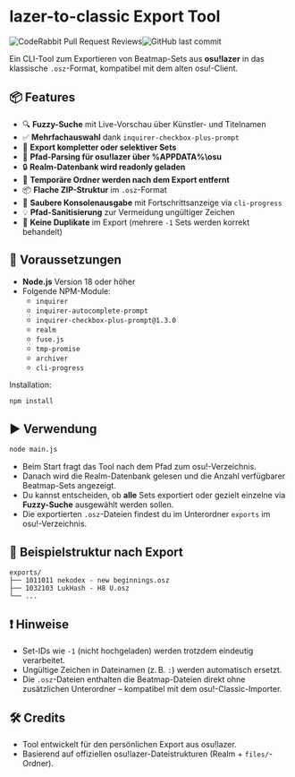 # lazer-to-classic Export Tool
![CodeRabbit Pull Request Reviews](https://img.shields.io/coderabbit/prs/github/Blazzycrafter/OsuLazerMapsToClassic?utm_source=oss&utm_medium=github&utm_campaign=Blazzycrafter%2FOsuLazerMapsToClassic&labelColor=171717&color=FF570A&link=https%3A%2F%2Fcoderabbit.ai&label=CodeRabbit+Reviews)![GitHub last commit](https://img.shields.io/github/last-commit/Blazzycrafter/OsuLazerMapsToClassic)


Ein CLI-Tool zum Exportieren von Beatmap-Sets aus **osu!lazer** in das klassische `.osz`-Format, kompatibel mit dem alten osu!-Client.

## 📦 Features

- 🔍 **Fuzzy-Suche** mit Live-Vorschau über Künstler- und Titelnamen  
- ✅ **Mehrfachauswahl** dank `inquirer-checkbox-plus-prompt`  
- 🔢 **Export kompletter oder selektiver Sets**  
- 📂 **Pfad-Parsing für osu!lazer über %APPDATA%\osu**  
- 🔒 **Realm-Datenbank wird readonly geladen**  
- 🧹 **Temporäre Ordner werden nach dem Export entfernt**  
- 📦 **Flache ZIP-Struktur** im `.osz`-Format  
- 💬 **Saubere Konsolenausgabe** mit Fortschrittsanzeige via `cli-progress`  
- 💡 **Pfad-Sanitisierung** zur Vermeidung ungültiger Zeichen  
- 🚫 **Keine Duplikate** im Export (mehrere `-1` Sets werden korrekt behandelt)  

## 🧪 Voraussetzungen

- **Node.js** Version 18 oder höher  
- Folgende NPM-Module:
  - `inquirer`
  - `inquirer-autocomplete-prompt`
  - `inquirer-checkbox-plus-prompt@1.3.0`
  - `realm`
  - `fuse.js`
  - `tmp-promise`
  - `archiver`
  - `cli-progress`

Installation:
```bash
npm install
```

## ▶️ Verwendung

```bash
node main.js
```

- Beim Start fragt das Tool nach dem Pfad zum osu!-Verzeichnis.
- Danach wird die Realm-Datenbank gelesen und die Anzahl verfügbarer Beatmap-Sets angezeigt.
- Du kannst entscheiden, ob **alle** Sets exportiert oder gezielt einzelne via **Fuzzy-Suche** ausgewählt werden sollen.
- Die exportierten `.osz`-Dateien findest du im Unterordner `exports` im osu!-Verzeichnis.

## 📁 Beispielstruktur nach Export

```
exports/
├── 1011011 nekodex - new beginnings.osz
├── 1032103 LukHash - H8 U.osz
└── ...
```

## ❗ Hinweise

- Set-IDs wie `-1` (nicht hochgeladen) werden trotzdem eindeutig verarbeitet.
- Ungültige Zeichen in Dateinamen (z. B. `:`) werden automatisch ersetzt.
- Die `.osz`-Dateien enthalten die Beatmap-Dateien direkt ohne zusätzlichen Unterordner – kompatibel mit dem osu!-Classic-Importer.

## 🛠️ Credits

- Tool entwickelt für den persönlichen Export aus osu!lazer.
- Basierend auf offiziellen osu!lazer-Dateistrukturen (Realm + `files/`-Ordner).

